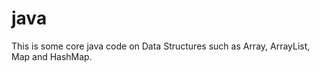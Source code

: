 # java
This is some core java code on Data Structures such  as  Array, ArrayList, Map and HashMap.



